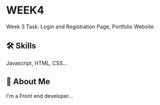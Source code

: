 
#  WEEK4

Week 3 Task: Login and Registration Page, Portfolio Website


## 🛠 Skills
Javascript, HTML, CSS...


## 🚀 About Me
I'm a Front end developer...



